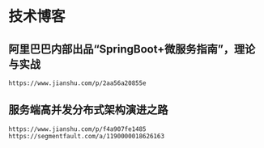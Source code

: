 # 技术博客

## 阿里巴巴内部出品“SpringBoot+微服务指南”，理论与实战
~~~
https://www.jianshu.com/p/2aa56a20855e
~~~

## 服务端高并发分布式架构演进之路
~~~
https://www.jianshu.com/p/f4a907fe1485
https://segmentfault.com/a/1190000018626163
~~~